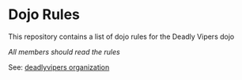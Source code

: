 Dojo Rules
==========

This repository contains a list of dojo rules for the Deadly Vipers dojo

*All members should read the rules*

See: [deadlyvipers organization](https://github.com/deadlyvipers)

